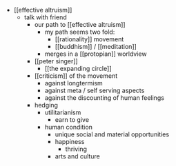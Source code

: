 - [[effective altruism]]
  - talk with friend
    - our path to [[effective altruism]]
      - my path seems two fold:
        - [[rationality]] movement
        - [[buddhism]] / [[meditation]] 
      - merges in a [[protopian]] worldview
    - [[peter singer]]
      - [[the expanding circle]]
    - [[criticism]] of the movement
      - against longtermism
      - against meta / self serving aspects
      - against the discounting of human feelings
    - hedging
      - utilitarianism
        - earn to give
      - human condition
        - unique social and material opportunities
        - happiness
          - thriving
        - arts and culture
